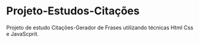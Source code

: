 # Projeto-Estudos-Citações
Projeto de estudo Citações-Gerador de Frases utilizando técnicas Html Css e JavaScprit.
